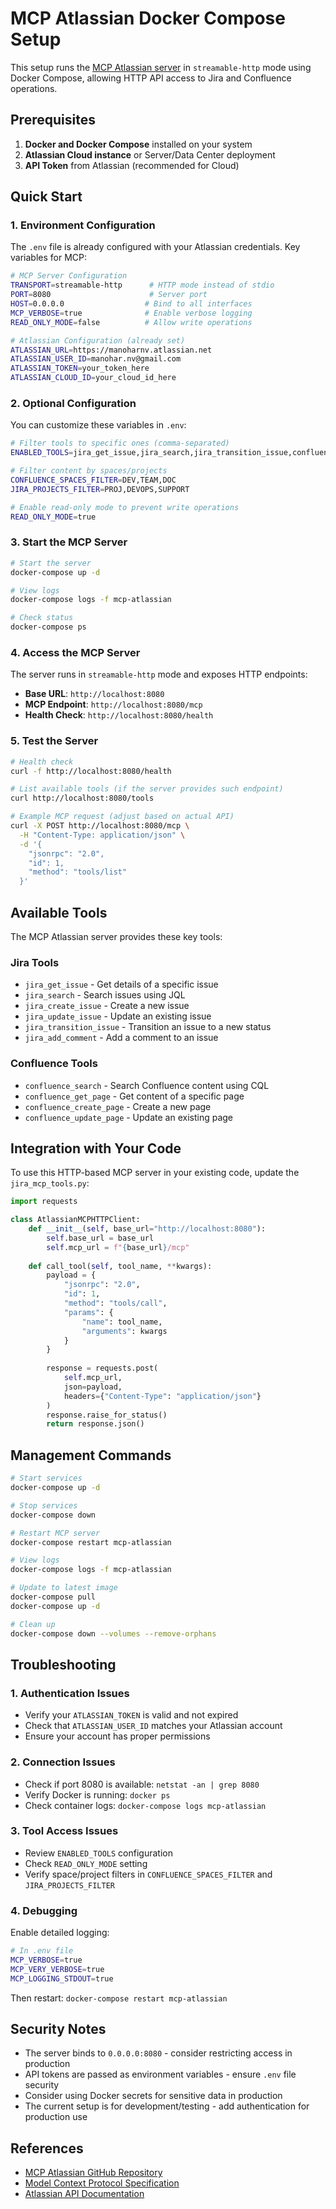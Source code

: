 # MCP Atlassian Docker Compose Setup

This setup runs the [MCP Atlassian server](https://github.com/sooperset/mcp-atlassian) in `streamable-http` mode using Docker Compose, allowing HTTP API access to Jira and Confluence operations.

## Prerequisites

1. **Docker and Docker Compose** installed on your system
2. **Atlassian Cloud instance** or Server/Data Center deployment
3. **API Token** from Atlassian (recommended for Cloud)

## Quick Start

### 1. Environment Configuration

The `.env` file is already configured with your Atlassian credentials. Key variables for MCP:

```bash
# MCP Server Configuration
TRANSPORT=streamable-http      # HTTP mode instead of stdio
PORT=8080                      # Server port
HOST=0.0.0.0                  # Bind to all interfaces
MCP_VERBOSE=true              # Enable verbose logging
READ_ONLY_MODE=false          # Allow write operations

# Atlassian Configuration (already set)
ATLASSIAN_URL=https://manoharnv.atlassian.net
ATLASSIAN_USER_ID=manohar.nv@gmail.com
ATLASSIAN_TOKEN=your_token_here
ATLASSIAN_CLOUD_ID=your_cloud_id_here
```

### 2. Optional Configuration

You can customize these variables in `.env`:

```bash
# Filter tools to specific ones (comma-separated)
ENABLED_TOOLS=jira_get_issue,jira_search,jira_transition_issue,confluence_search

# Filter content by spaces/projects
CONFLUENCE_SPACES_FILTER=DEV,TEAM,DOC
JIRA_PROJECTS_FILTER=PROJ,DEVOPS,SUPPORT

# Enable read-only mode to prevent write operations
READ_ONLY_MODE=true
```

### 3. Start the MCP Server

```bash
# Start the server
docker-compose up -d

# View logs
docker-compose logs -f mcp-atlassian

# Check status
docker-compose ps
```

### 4. Access the MCP Server

The server runs in `streamable-http` mode and exposes HTTP endpoints:

- **Base URL**: `http://localhost:8080`
- **MCP Endpoint**: `http://localhost:8080/mcp`
- **Health Check**: `http://localhost:8080/health`

### 5. Test the Server

```bash
# Health check
curl -f http://localhost:8080/health

# List available tools (if the server provides such endpoint)
curl http://localhost:8080/tools

# Example MCP request (adjust based on actual API)
curl -X POST http://localhost:8080/mcp \
  -H "Content-Type: application/json" \
  -d '{
    "jsonrpc": "2.0",
    "id": 1,
    "method": "tools/list"
  }'
```

## Available Tools

The MCP Atlassian server provides these key tools:

### Jira Tools
- `jira_get_issue` - Get details of a specific issue
- `jira_search` - Search issues using JQL
- `jira_create_issue` - Create a new issue
- `jira_update_issue` - Update an existing issue
- `jira_transition_issue` - Transition an issue to a new status
- `jira_add_comment` - Add a comment to an issue

### Confluence Tools
- `confluence_search` - Search Confluence content using CQL
- `confluence_get_page` - Get content of a specific page
- `confluence_create_page` - Create a new page
- `confluence_update_page` - Update an existing page

## Integration with Your Code

To use this HTTP-based MCP server in your existing code, update the `jira_mcp_tools.py`:

```python
import requests

class AtlassianMCPHTTPClient:
    def __init__(self, base_url="http://localhost:8080"):
        self.base_url = base_url
        self.mcp_url = f"{base_url}/mcp"
    
    def call_tool(self, tool_name, **kwargs):
        payload = {
            "jsonrpc": "2.0",
            "id": 1,
            "method": "tools/call",
            "params": {
                "name": tool_name,
                "arguments": kwargs
            }
        }
        
        response = requests.post(
            self.mcp_url,
            json=payload,
            headers={"Content-Type": "application/json"}
        )
        response.raise_for_status()
        return response.json()
```

## Management Commands

```bash
# Start services
docker-compose up -d

# Stop services
docker-compose down

# Restart MCP server
docker-compose restart mcp-atlassian

# View logs
docker-compose logs -f mcp-atlassian

# Update to latest image
docker-compose pull
docker-compose up -d

# Clean up
docker-compose down --volumes --remove-orphans
```

## Troubleshooting

### 1. Authentication Issues
- Verify your `ATLASSIAN_TOKEN` is valid and not expired
- Check that `ATLASSIAN_USER_ID` matches your Atlassian account
- Ensure your account has proper permissions

### 2. Connection Issues
- Check if port 8080 is available: `netstat -an | grep 8080`
- Verify Docker is running: `docker ps`
- Check container logs: `docker-compose logs mcp-atlassian`

### 3. Tool Access Issues
- Review `ENABLED_TOOLS` configuration
- Check `READ_ONLY_MODE` setting
- Verify space/project filters in `CONFLUENCE_SPACES_FILTER` and `JIRA_PROJECTS_FILTER`

### 4. Debugging
Enable detailed logging:
```bash
# In .env file
MCP_VERBOSE=true
MCP_VERY_VERBOSE=true
MCP_LOGGING_STDOUT=true
```

Then restart: `docker-compose restart mcp-atlassian`

## Security Notes

- The server binds to `0.0.0.0:8080` - consider restricting access in production
- API tokens are passed as environment variables - ensure `.env` file security
- Consider using Docker secrets for sensitive data in production
- The current setup is for development/testing - add authentication for production use

## References

- [MCP Atlassian GitHub Repository](https://github.com/sooperset/mcp-atlassian)
- [Model Context Protocol Specification](https://modelcontextprotocol.io/)
- [Atlassian API Documentation](https://developer.atlassian.com/)

